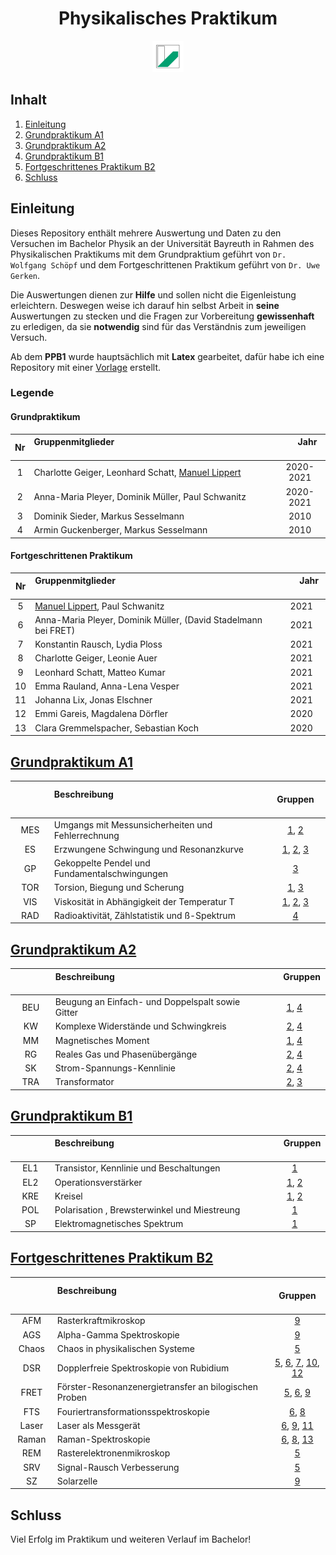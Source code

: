 <h1 align="center">Physikalisches Praktikum</h1>
<p align="center">
  <img src="UniBT_Logo.jpeg" width = 50/>
</p>

## Inhalt
1) [Einleitung](#einleitung)
2) [Grundpraktikum A1](#grundpraktikum-a1)
3) [Grundpraktikum A2](#grundpraktikum-a2)
4) [Grundpraktikum B1](#grundpraktikum-b1)
5) [Fortgeschrittenes Praktikum B2](#fortgeschrittenes-praktikum-b2)
6) [Schluss](#schluss)

## Einleitung
Dieses Repository enthält mehrere Auswertung und Daten zu den Versuchen im Bachelor Physik an der Universität Bayreuth in Rahmen des Physikalischen Praktikums mit dem Grundpraktium geführt von ``Dr. Wolfgang Schöpf`` und dem Fortgeschrittenen Praktikum geführt von ``Dr. Uwe Gerken``.

Die Auswertungen dienen zur **Hilfe** und sollen nicht die Eigenleistung erleichtern. Deswegen weise ich darauf hin selbst Arbeit in **seine** Auswertungen zu stecken und die Fragen zur Vorbereitung **gewissenhaft** zu erledigen, da sie **notwendig** sind für das Verständnis zum jeweiligen Versuch.

Ab dem **PPB1** wurde hauptsächlich mit **Latex** gearbeitet, dafür habe ich eine Repository mit einer [Vorlage](https://github.com/ManeLippert/PraktikumsVorlage) erstellt.

### Legende

#### Grundpraktikum

| Nr | Gruppenmitglieder  <img width=400/>                                                 | <img width=20/> Jahr <img width=20/>    |
|:--:|:------------------------------------------------------------------------------------|:---------:|
| 1  | Charlotte Geiger, Leonhard Schatt, [Manuel Lippert](https://github.com/ManeLippert) | 2020-2021 |
| 2  | Anna-Maria Pleyer, Dominik Müller, Paul Schwanitz                                   | 2020-2021 |
| 3  | Dominik Sieder, Markus Sesselmann                                                   |   2010    |
| 4  | Armin Guckenberger, Markus Sesselmann                                               |   2010    |

#### Fortgeschrittenen Praktikum

| Nr | Gruppenmitglieder  <img width=400/>                                                 | <img width=20/> Jahr <img width=20/>    |
|:--:|:------------------------------------------------------------------------------------|:---------:|
| 5  | [Manuel Lippert](https://github.com/ManeLippert), Paul Schwanitz                    |   2021    |
| 6  | Anna-Maria Pleyer, Dominik Müller, (David Stadelmann bei FRET)                      |   2021    |
| 7  | Konstantin Rausch, Lydia Ploss                                                      |   2021    |
| 8  | Charlotte Geiger, Leonie Auer                                                       |   2021    |
| 9  | Leonhard Schatt, Matteo Kumar                                                       |   2021    |
| 10 | Emma Rauland, Anna-Lena Vesper                                                      |   2021    |
| 11 | Johanna Lix, Jonas Elschner                                                         |   2021    |
| 12 | Emmi Gareis, Magdalena Dörfler                                                      |   2020    |
| 13 | Clara Gremmelspacher, Sebastian Koch                                                |   2020    |

## [Grundpraktikum A1](https://github.com/Phi-Laboratorys/PPA1)

| <img width=70/> | Beschreibung <img width=400/>                                               | <img width=20/> Gruppen <img width=20/> |
|:-------:|:------------------------------------------------------------------------------------|:-----------:|
| MES     | Umgangs mit Messunsicherheiten und Fehlerrechnung                                   | [1](https://github.com/Phi-Laboratorys/PPA1/blob/main/Versuch_MES/Charlotte_Leo_Manuel/Versuch_MES.pdf), [2](https://github.com/Phi-Laboratorys/PPA1/blob/main/Versuch_MES/Anna-Maria_Dominik_Paul/Auswerteheft%20MES.pdf) |
| ES      | Erzwungene Schwingung und  Resonanzkurve                                            | [1](https://github.com/Phi-Laboratorys/PPA1/blob/main/Versuch_ES/Charlotte_Leo_Manuel/Versuch_ES.pdf), [2](https://github.com/Phi-Laboratorys/PPA1/blob/main/Versuch_ES/Anna-Maria_Dominik_Paul/Auswerteheft_ES.pdf), [3](https://github.com/Phi-Laboratorys/PPA1/blob/main/Versuch_ES/Dominik_Markus/Versuch_ES.pdf) |
| GP      | Gekoppelte Pendel und Fundamentalschwingungen                                       | [3](https://github.com/Phi-Laboratorys/PPA1/blob/main/Versuch_GP/Markus_Dominik/Versuch_GP.pdf) |
| TOR     | Torsion, Biegung und Scherung                                                       | [1](https://github.com/Phi-Laboratorys/PPA1/blob/main/Versuch_TOR/Charlotte_Leo_Manuel/Versuch_TOR.pdf), [3](https://github.com/Phi-Laboratorys/PPA1/blob/main/Versuch_TOR/Dominik_Markus/Versuch_TOR.pdf) |
| VIS     | Viskosität in Abhängigkeit der Temperatur T                                         | [1](https://github.com/Phi-Laboratorys/PPA1/blob/main/Versuch_VIS/Charlotte_Leo_Manuel/Versuch_VIS.pdf), [2](https://github.com/Phi-Laboratorys/PPA1/blob/main/Versuch_VIS/Anna-Maria_Dominik_Paul/Auswerteheft_VIS.pdf), [3](https://github.com/Phi-Laboratorys/PPA1/blob/main/Versuch_VIS/Dominik_Markus/Versuch_VIS.pdf) |
| RAD     | Radioaktivität, Zählstatistik und ß-Spektrum                                        | [4](https://github.com/Phi-Laboratorys/PPA1/blob/main/Versuch_RAD/Achim_Markus/Versuch_RAD.pdf) |
## [Grundpraktikum A2](https://github.com/PPA2)

| <img width=70/> | Beschreibung <img width=400/>                                               | <img width=20/> Gruppen <img width=20/> |
|:-------:|:------------------------------------------------------------------------------------|:-----------:|
| BEU     | Beugung an Einfach- und Doppelspalt sowie Gitter                                    | [1](https://github.com/Phi-Laboratorys/PPA2/blob/main/Versuch_BEU/Charlotte_Leo_Manuel/Versuch_BEU.pdf), [4](https://github.com/Phi-Laboratorys/PPA2/blob/main/Versuch_BEU/Achim_Markus/Versuch_BEU.pdf) |
| KW      | Komplexe Widerstände und Schwingkreis                                               | [2](https://github.com/Phi-Laboratorys/PPA2/blob/main/Versuch_KW/Anna-Maria_Dominik_Paul/Auswertung%20KW.pdf), [4](https://github.com/Phi-Laboratorys/PPA2/blob/main/Versuch_KW/Achim_Markus/Versuch_KW.pdf) |
| MM      | Magnetisches Moment                                                                 | [1](https://github.com/Phi-Laboratorys/PPA2/blob/main/Versuch_MM/Charlotte_Leo_Manuel/Versuch_MM.pdf), [4](https://github.com/Phi-Laboratorys/PPA2/blob/main/Versuch_MM/Achim_Markus/Versuch_MM.pdf) |
| RG      | Reales Gas und Phasenübergänge                                                      | [2](https://github.com/Phi-Laboratorys/PPA2/blob/main/Versuch_RG/Anna-Maria_Dominik_Paul/Auswerteheft_RG.pdf), [4](https://github.com/Phi-Laboratorys/PPA2/blob/main/Versuch_RG/Achim_Markus/Versuch_RG.pdf) |
| SK      | Strom-Spannungs-Kennlinie                                                           | [2](https://github.com/Phi-Laboratorys/PPA2/blob/main/Versuch_SK/Anna-Maria_Dominik_Paul/), [4](https://github.com/Phi-Laboratorys/PPA2/blob/main/Versuch_SK/Achim_Markus/Versuch_SK.pdf) |
| TRA     | Transformator                                                                       | [2](https://github.com/Phi-Laboratorys/PPA2/blob/main/Versuch_TRA/Anna-Maria_Dominik_Paul/Auswertung%20TRA.pdf), [3](https://github.com/Phi-Laboratorys/PPA2/blob/main/Versuch_TRA/Dominik_Markus/Versuch_TRA.pdf) |

## [Grundpraktikum B1](https://github.com/Phi-Laboratorys/PPB1)

| <img width=70/> | Beschreibung <img width=400/>                                               | <img width=20/> Gruppen <img width=20/> |
|:-------:|:------------------------------------------------------------------------------------|:-----------:|
| EL1     | Transistor, Kennlinie und Beschaltungen                                             | [1](https://github.com/Phi-Laboratorys/PPB1/blob/main/Versuch_EL1/Charlotte_Leo_Manuel/Versuch_EL1.pdf) |
| EL2     | Operationsverstärker                                                                | [1](https://github.com/Phi-Laboratorys/PPB1/blob/main/Versuch_EL2/Charlotte_Leo_Manuel/Versuch_EL2.pdf), [2](https://github.com/Phi-Laboratorys/PPB1/blob/main/Versuch_EL2/Anna-Maria_Dominik_Paul/Master.pdf) |
| KRE     | Kreisel                                                                             | [1](https://github.com/Phi-Laboratorys/PPB1/blob/main/Versuch_KRE/Charlotte_Leo_Manuel/Versuch_KRE.pdf), [2](https://github.com/Phi-Laboratorys/PPB1/blob/main/Versuch_KRE/Anna-Maria_Dominik_Paul/Master.pdf) |
| POL     | Polarisation , Brewsterwinkel und Miestreung                                        | [1](https://github.com/Phi-Laboratorys/PPB1/blob/main/Versuch_POL/Charlotte_Leo_Manuel/Versuch_POL.pdf) |
| SP      | Elektromagnetisches Spektrum                                                        | [1](https://github.com/Phi-Laboratorys/PPB1/blob/main/Versuch_SP/Charlotte_Leo_Manuel/Versuch_SP.pdf)  |


## [Fortgeschrittenes Praktikum B2](https://github.com/Phi-Laboratorys/PPB2)

| <img width=70/> | Beschreibung <img width=400/>                                               | <img width=20/> Gruppen <img width=20/> |
|:-------:|:------------------------------------------------------------------------------------|:-----------:|
| AFM     | Rasterkraftmikroskop                                                                | [9](https://github.com/Phi-Laboratorys/PPB2/blob/main/Versuch_AFM/Leo_Matteo/Versuch_AFM.pdf) |
| AGS     | Alpha-Gamma Spektroskopie                                                           | [9](https://github.com/Phi-Laboratorys/PPB2/blob/main/Versuch_AGS/Leo_Matteo/Versuch_AlphaGamma.pdf) |
| Chaos   | Chaos in physikalischen Systeme                                                     | [5](https://github.com/Phi-Laboratorys/PPB2/blob/main/Versuch_Chaos/Manuel_Paul/Versuch_Chaos.pdf) |
| DSR     | Dopplerfreie Spektroskopie von Rubidium                                             | [5](https://github.com/Phi-Laboratorys/PPB2/blob/main/Versuch_DSR/Manuel_Paul/Experiment_DSR.pdf), [6](https://github.com/Phi-Laboratorys/PPB2/blob/main/Versuch_DSR/Anna-Maria_Dominik/Master.pdf), [7](https://github.com/Phi-Laboratorys/PPB2/blob/main/Versuch_DSR/Konstantin_Lydiahttps://github.com/Phi-Laboratorys/PPB2/blob/main_DSR_Gruppe7.pdf), [10](https://github.com/Phi-Laboratorys/PPB2/blob/main/Versuch_DSR/Emma_Anna-Lena/), [12](https://github.com/Phi-Laboratorys/PPB2/blob/main/Versuch_DSR/Emmi_Magdalena/DSvR.pdf) |
| FRET    | Förster-Resonanzenergietransfer an bilogischen Proben                               | [5](https://github.com/Phi-Laboratorys/PPB2/blob/main/Versuch_FRET/Manuel_Paul/Versuch_FRET.pdf), [6](https://github.com/Phi-Laboratorys/PPB2/blob/main/Versuch_FRET/Anna-Maria_David_Dominik/Master.pdf), [9](https://github.com/Phi-Laboratorys/PPB2/blob/main/Versuch_FRET/Leo_Matteo/Versuch_FRET.pdf) |
| FTS     | Fouriertransformationsspektroskopie                                                 | [6](https://github.com/Phi-Laboratorys/PPB2/blob/main/Versuch_FTS/Anna-Maria_Dominik/Master.pdf), [8](https://github.com/Phi-Laboratorys/PPB2/blob/main/Versuch_FTS/Charlotte_Leonie/FTS_Charlotte_bearbeitet.pdf) |
| Laser   | Laser als Messgerät                                                                 | [6](https://github.com/Phi-Laboratorys/PPB2/blob/main/Versuch_Laser/Anna-Maria_Dominik/Master.pdf), [9](https://github.com/Phi-Laboratorys/PPB2/blob/main/Versuch_Laser/Leo_Matteo/Versuch_Laser.pdf), [11](https://github.com/Phi-Laboratorys/PPB2/blob/main/Versuch_Laser/Johanna_Jonas/Laser_Auswertung.pdf) |
| Raman   | Raman-Spektroskopie                                                                 | [6](https://github.com/Phi-Laboratorys/PPB2/blob/main/Versuch_Raman/Anna-Maria_Dominik/Master.pdf), [8](https://github.com/Phi-Laboratorys/PPB2/blob/main/Versuch_Raman/Charlotte_Leonie/Raman_Charlotte.pdf), [13](https://github.com/Phi-Laboratorys/PPB2/blob/main/Versuch_Raman/Clara_Sebastian/Raman_Clara.pdf) |
| REM     | Rasterelektronenmikroskop                                                           | [5](https://github.com/Phi-Laboratorys/PPB2/blob/main/Versuch_REM/Manuel_Paul/Verbesserung_REM.pdf) |
| SRV     | Signal-Rausch Verbesserung                                                          | [5](https://github.com/Phi-Laboratorys/PPB2/blob/main/Versuch_SRV/Manuel_Paul/Versuch_SRV.pdf) |
| SZ      | Solarzelle                                                                          | [9](https://github.com/Phi-Laboratorys/PPB2/blob/main/Versuch_SZ/Leo_Matteo/Versuch_Solarzelle.pdf) |

## Schluss

Viel Erfolg im Praktikum und weiteren Verlauf im Bachelor!
